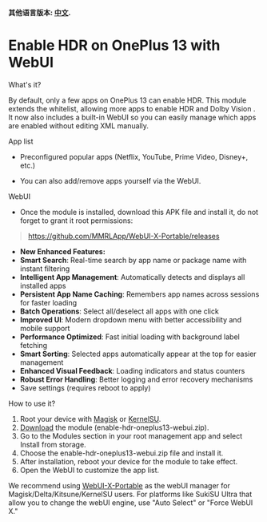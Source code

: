 **其他语言版本: [中文](README_CN.md).**


# Enable HDR on OnePlus 13 with WebUI

What's it?

By default, only a few apps on OnePlus 13 can enable HDR.
This module extends the whitelist, allowing more apps to enable HDR and Dolby Vision
.
It now also includes a built-in WebUI so you can easily manage which apps are enabled without editing XML manually.

App list

- Preconfigured popular apps (Netflix, YouTube, Prime Video, Disney+, etc.)

- You can also add/remove apps yourself via the WebUI.

WebUI

- Once the module is installed, download this APK file and install it, do not forget to grant it root permissions:

 >https://github.com/MMRLApp/WebUI-X-Portable/releases


- **New Enhanced Features:**
 - **Smart Search**: Real-time search by app name or package name with instant filtering
 - **Intelligent App Management**: Automatically detects and displays all installed apps
 - **Persistent App Name Caching**: Remembers app names across sessions for faster loading
 - **Batch Operations**: Select all/deselect all apps with one click
 - **Improved UI**: Modern dropdown menu with better accessibility and mobile support
 - **Performance Optimized**: Fast initial loading with background label fetching
 - **Smart Sorting**: Selected apps automatically appear at the top for easier management
 - **Enhanced Visual Feedback**: Loading indicators and status counters
 - **Robust Error Handling**: Better logging and error recovery mechanisms
 - Save settings (requires reboot to apply)

How to use it?

1. Root your device with [Magisk](https://topjohnwu.github.io/Magisk/install.html) or [KernelSU](https://kernelsu.org/guide/installation.html).
2. [Download](https://github.com/HoneyWhiteCloud/enable-hdr-oneplus13-webui/releases) the module (enable-hdr-oneplus13-webui.zip).
3. Go to the Modules section in your root management app and select Install from storage.
4. Choose the enable-hdr-oneplus13-webui.zip file and install it.
5. After installation, reboot your device for the module to take effect.
6. Open the WebUI to customize the app list.

We recommend using [WebUI-X-Portable](https://github.com/MMRLApp/WebUI-X-Portable) as the webUI manager for Magisk/Delta/Kitsune/KernelSU users. 
For platforms like SukiSU Ultra that allow you to change the webUI engine, use "Auto Select" or "Force WebUI X."



